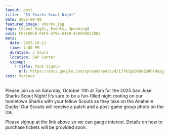 ```yaml
---
layout: post
title:  "SJ Sharks Scout Night"
date: 2025-09-08
featured_image: sharks.jpg
tags: [Scout Night, Events, Upcoming]
uuid: F67C60CB-FEF3-479E-A49B-4285F0012BD2
meta:
  date: 2025-10-11
  time: 7:00 PM
  duration: 3 hours
  location: SAP Center
  signup:
    - title: Pack Signup
      url: https://docs.google.com/spreadsheets/d/1JfAJgoDX8mZa9PxHoSg_tN9fwfKEXLUnlK_X11eDwkQ/edit?usp=sharing
cost: Various
---
```


Please join us on Saturday, October 11th at 7pm for the 2025 San Jose Sharks Scout Night! It’s sure to be a fun-filled night rooting on our hometown Sharks with your fellow Scouts as they take on the Anaheim Ducks! Our Scouts will receive a patch and a post-game group photo on the ice.

Please signup at the link above so we can gauge interest. Details on how to purchase tickets will be provided soon.
